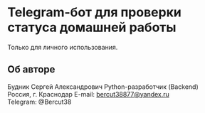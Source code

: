 # Telegram-бот для проверки статуса домашней работы

Только для личного использования.

## Об авторе

Будник Сергей Александрович 
Python-разработчик (Backend)  
Россия, г. Краснодар
E-mail: bercut38877@yandex.ru  
Telegram: @Bercut38
